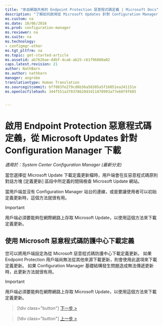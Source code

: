```yaml
---
title: "來自網路共用的 Endpoint Protection 惡意程式碼定義 | Microsoft Docs"
description: "了解如何啟用從 Microsoft Updates 針對 Configuration Manager 下載 Endpoint Protection 惡意程式碼定義。"
ms.custom: na
ms.date: 10/06/2016
ms.prod: configuration-manager
ms.reviewer: na
ms.suite: na
ms.technology:
- configmgr-other
ms.tgt_pltfrm: na
ms.topic: get-started-article
ms.assetid: ab7626ae-d4bf-4ca6-ab25-c61f96800a02
caps.latest.revision: 21
author: NathBarn
ms.author: nathbarn
manager: angrobe
translationtype: Human Translation
ms.sourcegitcommit: bff083fe279cd6b36a58305a5f16051ea241151e
ms.openlocfilehash: 344f551a370378620d3d11870993a77e60f9f685


---
```


# <a name="enable-endpoint-protection-malware-definitions-to-download-from-microsoft-updates-for-configuration-manager"></a>啟用 Endpoint Protection 惡意程式碼定義，從 Microsoft Updates 針對 Configuration Manager 下載

*適用於：System Center Configuration Manager (最新分支)*


 當您選擇從 Microsoft Update 下載定義更新檔時，用戶端會在反惡意程式碼原則對話方塊 [定義更新]  區段中所定義的間隔檢查 Microsoft Update 網站。

 當用戶端並沒有 Configuration Manager 站台的連線，或是要讓使用者可以初始定義更新時，這個方法就很有用。

> [!IMPORTANT]
>  用戶端必須要能夠在網際網路上存取 Microsoft Update，以使用這個方法來下載定義更新。

## <a name="using-the-microsoft-malware-protection-center-to-download-definitions"></a>使用 Microsoft 惡意程式碼防護中心下載定義
 您可以將用戶端設定為從 Microsoft 惡意程式碼防護中心下載定義更新。 如果 Endpoint Protection 用戶端尚無法從其他來源下載更新，則會使用此選項來下載定義更新。 如果 Configuration Manager 基礎結構發生問題造成無法傳遞更新時，此更新方法就很有用。

> [!IMPORTANT]
>  用戶端必須要能夠在網際網路上存取 Microsoft Update，以使用這個方法來下載定義更新。


> [!div class="button"]
[下一步 >](endpoint-antimalware-policies.md)

> [!div class="button"]
[上一步 >](endpoint-configure-alerts.md)



<!--HONumber=Dec16_HO3-->


